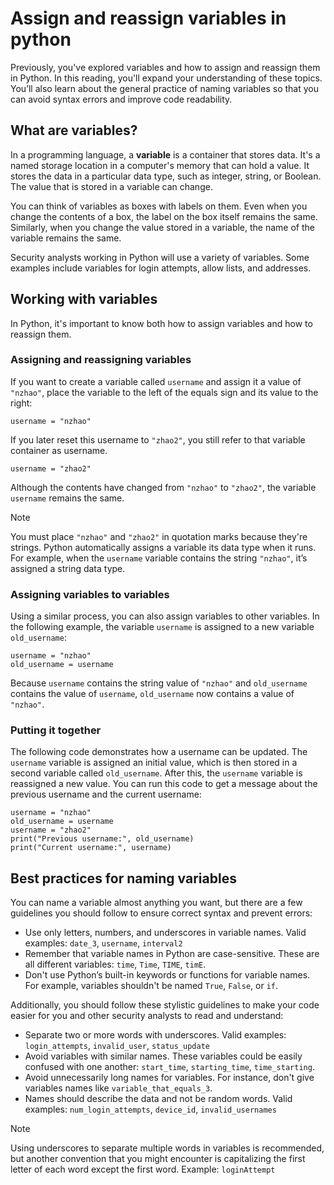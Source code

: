 
# Assign and reassign variables in python

Previously, you've explored variables and how to assign and reassign them in Python. In this reading, you'll expand your understanding of these topics. You’ll also learn about the general practice of naming variables so that you can avoid syntax errors and improve code readability.

## What are variables?

In a programming language, a **variable** is a container that stores data. It's a named storage location in a computer's memory that can hold a value. It stores the data in a particular data type, such as integer, string, or Boolean. The value that is stored in a variable can change. 

You can think of variables as boxes with labels on them. Even when you change the contents of a box, the label on the box itself remains the same. Similarly, when you change the value stored in a variable, the name of the variable remains the same. 

Security analysts working in Python will use a variety of variables. Some examples include variables for login attempts, allow lists, and addresses.

## Working with variables

In Python, it's important to know both how to assign variables and how to reassign them.

### Assigning and reassigning variables

If you want to create a variable called `username` and assign it a value of `"nzhao"`, place the variable to the left of the equals sign and its value to the right:

`username = "nzhao"`

If you later reset this username to `"zhao2"`, you still refer to that variable container as username.

`username = "zhao2"`

Although the contents have changed from `"nzhao"` to `"zhao2"`, the variable `username` remains the same.

> [!Note]
> You must place `"nzhao"` and `"zhao2"` in quotation marks because they're strings. Python automatically assigns a variable its data type when it runs. For example, when the `username` variable contains the string `"nzhao"`, it’s assigned a string data type.

### Assigning variables to variables

Using a similar process, you can also assign variables to other variables. In the following example, the variable `username` is assigned to a new variable `old_username`:

```
username = "nzhao"
old_username = username
```

Because `username` contains the string value of `"nzhao"` and `old_username` contains the value of `username`, `old_username` now contains a value of `"nzhao"`.

### Putting it together

The following code demonstrates how a username can be updated. The `username` variable is assigned an initial value, which is then stored in a second variable called `old_username`. After this, the `username` variable is reassigned a new value. You can run this code to get a message about the previous username and the current username:

```
username = "nzhao"
old_username = username
username = "zhao2"
print("Previous username:", old_username)
print("Current username:", username)
```

## Best practices for naming variables 

You can name a variable almost anything you want, but there are a few guidelines you should follow to ensure correct syntax and prevent errors:

- Use only letters, numbers, and underscores in variable names. Valid examples: `date_3`, `username`, `interval2`
  <br>
- Remember that variable names in Python are case-sensitive. These are all different variables: `time`, `Time`, `TIME`, `timE`.
  <br>
- Don't use Python’s built-in keywords or functions for variable names. For example, variables shouldn't be named `True`, `False`, or `if`.

Additionally, you should follow these stylistic guidelines to make your code easier for you and other security analysts to read and understand:

- Separate two or more words with underscores. Valid examples: `login_attempts`, `invalid_user`, `status_update`
  <br>
- Avoid variables with similar names. These variables could be easily confused with one another: `start_time`, `starting_time`, `time_starting`.
  <br>
- Avoid unnecessarily long names for variables. For instance, don't give variables names like `variable_that_equals_3`.
  <br>
- Names should describe the data and not be random words. Valid examples: `num_login_attempts`, `device_id`, `invalid_usernames`

> [!Note]
> Using underscores to separate multiple words in variables is recommended, but another convention that you might encounter is capitalizing the first letter of each word except the first word. Example: `loginAttempt`